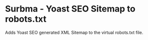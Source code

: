 Surbma - Yoast SEO Sitemap to robots.txt
========================================

Adds Yoast SEO generated XML Sitemap to the virtual robots.txt file.
